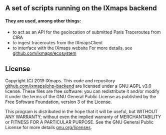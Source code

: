 ## A set of scripts running on the IXmaps backend

#### They are used, among other things:
- to act as an API for the geolocation of submitted Paris Traceroutes from CIRA
- to ingest traceroutes from the IXmapsClient
- to interface with the IXmaps website
For more details, see [github.com/ixmaps/ecosystem](https://github.com/ixmaps/ecosystem)

## License
Copyright (C) 2019 IXmaps. 
This code and repository [github.com/ixmaps/php-backend](https://github.com/ixmaps/php-backend) are licensed under a GNU AGPL v3.0 license. These files are free software: you can redistribute it and/or modify it under the terms of the GNU General Public License as published by the Free Software Foundation, version 3 of the License.

This program is distributed in the hope that it will be useful, but WITHOUT ANY WARRANTY; without even the implied warranty of MERCHANTABILITY or FITNESS FOR A PARTICULAR PURPOSE. See the GNU General Public License for more details [gnu.org/licenses](https://gnu.org/licenses/agpl.html).
